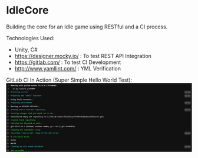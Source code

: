 # IdleCore

Building the core for an Idle game using RESTful and a CI process.

Technologies Used:
- Unity, C#
- https://designer.mocky.io/ : To test REST API Integration
- https://gitlab.com/ : To test CI Development
- http://www.yamllint.com/ : YML Verification

GitLab CI In Action (Super Simple Hello World Test):
![GitLab CI Yml](https://github.com/Dkaban/IdleCore/blob/main/GitLab-CI-V2.jpg)
